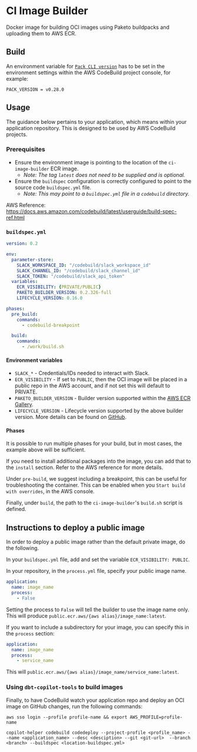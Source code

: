 # CI Image Builder

Docker image for building OCI images using Paketo buildpacks and uploading them to AWS ECR.

## Build

An environment variable for [`Pack CLI version`](https://github.com/buildpacks/pack/releases) has to be set in the environment settings within the AWS CodeBuild project console, for example:

    PACK_VERSION = v0.28.0

## Usage

The guidance below pertains to your application, which means within your application repository. This is designed to be used by AWS CodeBuild projects.

### Prerequisites

- Ensure the environment image is pointing to the location of the `ci-image-builder` ECR image.
  - _Note: The tag `latest` does not need to be supplied and is optional._
- Ensure the `buildspec` configuration is correctly configured to point to the source code `buildspec.yml` file.
  - _Note: This may point to a `buildspec.yml` file in a `codebuild` directory._  

AWS Reference: https://docs.aws.amazon.com/codebuild/latest/userguide/build-spec-ref.html

### `buildspec.yml`

```yml
version: 0.2

env:
  parameter-store:
    SLACK_WORKSPACE_ID: "/codebuild/slack_workspace_id"
    SLACK_CHANNEL_ID: "/codebuild/slack_channel_id"
    SLACK_TOKEN: "/codebuild/slack_api_token"
  variables:
    ECR_VISIBILITY: {PRIVATE/PUBLIC}
    PAKETO_BUILDER_VERSION: 0.2.326-full
    LIFECYCLE_VERSION: 0.16.0

phases:
  pre_build:
    commands:
      - codebuild-breakpoint

  build:
    commands:
      - /work/build.sh
```

#### Environment variables

- `SLACK_*` - Credentials/IDs needed to interact with Slack.
- `ECR_VISIBILITY` - If set to `PUBLIC`, then the OCI image will be placed in a public repo in the AWS account, and if not set this will default to PRIVATE.
- `PAKETO_BUILDER_VERSION` - Builder version supported within the [AWS ECR Gallery](https://eu-west-2.console.aws.amazon.com/ecr/repositories/public/763451185160/paketobuildpacks/builder?region=eu-west-2).
- `LIFECYCLE_VERSION` - Lifecycle version supported by the above builder version. More details can be found on [GitHub](https://github.com/paketo-buildpacks/full-builder/releases).

#### Phases

It is possible to run multiple phases for your build, but in most cases, the example above will be sufficient.

If you need to install additional packages into the image, you can add that to the `install` section. Refer to the AWS reference for more details.

Under `pre-build`, we suggest including a breakpoint, this can be useful for troubleshooting the container. This can be enabled when you `Start build with overrides`, in the AWS console.

Finally, under `build`, the path to the `ci-image-builder`'s `build.sh` script is defined.  

## Instructions to deploy a public image

In order to deploy a public image rather than the default private image, do the following.

In your `buildspec.yml` file, add and set the variable `ECR_VISIBILITY: PUBLIC`.

In your repository, in the `process.yml` file, specify your public image name.

```yml
application:
  name: image_name
  process:
    - False
```

Setting the process to `False` will tell the builder to use the image name only. This will produce `public.ecr.aws/{aws alias}/image_name:latest`.

If you want to include a subdirectory for your image, you can specify this in the `process` section:

```yml
application:
  name: image_name
  process:
    - service_name
```

This will `public.ecr.aws/{aws alias}/image_name/service_name:latest`.

### Using `dbt-copilot-tools` to build images

Finally, to have CodeBuild watch your application repo and deploy an OCI image on GitHub changes, run the following commands:

```console
aws sso login --profile profile-name && export AWS_PROFILE=profile-name

copilot-helper codebuild codedeploy --project-profile <profile_name> --name <application_name> --desc <desciption> --git <git-url>  --branch <branch> --buildspec <location-buildspec.yml>
```
